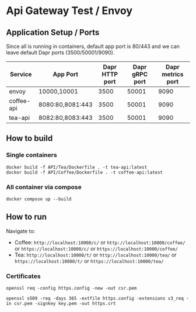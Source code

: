 # Api Gateway Test / Envoy

## Application Setup / Ports

Since all is running in containers, default app port is 80/443 and we can leave default Dapr ports (3500/50001/9090).

| Service           | App Port         | Dapr HTTP port | Dapr gRPC port | Dapr metrics port |
|-------------------|------------------|----------------|----------------|-------------------|
| envoy             | 10000,10001      | 3500           | 50001          | 9090              |
| coffee-api        | 8080:80,8081:443 | 3500           | 50001          | 9090              |
| tea-api           | 8082:80,8083:443 | 3500           | 50001          | 9090              |

## How to build

### Single containers

`docker build -f API/Tea/Dockerfile . -t tea-api:latest`\
`docker build -f API/Coffee/Dockerfile . -t coffee-api:latest`

### All container via compose

`docker compose up --build`

## How to run

Navigate to:

- Coffee: `http://localhost:10000/c/` or `http://localhost:10000/coffee/` or `https://localhost:10000/c/` or `https://localhost:10000/coffee/`
- Tea: `http://localhost:10000/t/` or `http://localhost:10000/tea/` or `https://localhost:10000/t/` or `https://localhost:10000/tea/`

### Certificates

`openssl req -config https.config -new -out csr.pem`

`openssl x509 -req -days 365 -extfile https.config -extensions v3_req -in csr.pem -signkey key.pem -out https.crt`
